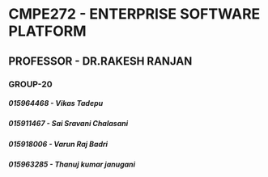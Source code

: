 # CMPE272 - ENTERPRISE SOFTWARE PLATFORM
## PROFESSOR - DR.RAKESH RANJAN
### GROUP-20
 ##### 015964468 - Vikas Tadepu
 ##### 015911467 - Sai Sravani Chalasani
 ##### 015918006 - Varun Raj Badri
 ##### 015963285 - Thanuj kumar janugani
  

